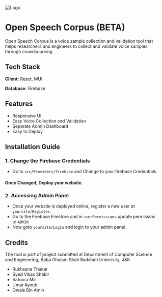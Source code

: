 
![Logo](https://raw.githubusercontent.com/open-speech-corpus/tool/main/extras/image-banner.png?token=GHSAT0AAAAAABJAAEDHXBLXAIBPURLQZQNMYQSENEQ)


# Open Speech Corpus (BETA)

Open Speech Corpus is a voice sample collection and validation tool that helps researchers and engineers to collect and validate voice samples through crowdsourcing.

## Tech Stack

**Client:** React, MUI

**Database:** Firebase



## Features

- Responsive UI
- Easy Voice Collection and Validation
- Seperate Admin Dashboard
- Easy to Deploy


## Installation Guide

### 1. Change the Firebase Credentials

- Go to `src/Providers/firebase` and Change to your firebase Credentials.

#### Once Changed, Deploy your website.


### 2. Accessing Admin Panel

 - Once your website is deployed online, register a new user at `yoursite/Register`.
 - Go to the Firebase Firestore and in `userPermissions` update permission to `ADMIN` 
 - Now goto `yoursite/Login` and login to your admin panel.

## Credits

The tool is part of project submitted at Department of Computer Science and Engineering, Baba Ghulam Shah Badshah University, J&K

- Rukhsana Thakar
- Syed Vikas Shabir
- Safoora Mir
- Umar Ayoub
- Owais Bin Amin
